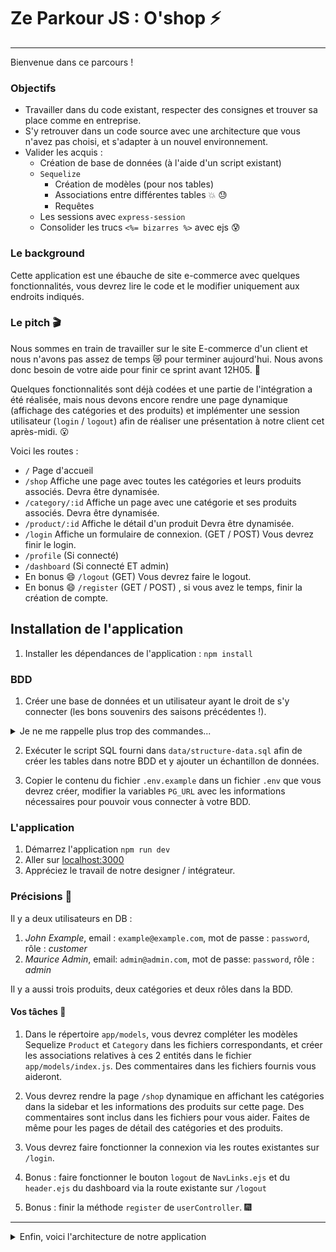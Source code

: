 # Ze Parkour JS : O'shop :zap:

---

Bienvenue dans ce parcours !

### Objectifs

-   Travailler dans du code existant, respecter des consignes et trouver sa place comme en entreprise.
-   S'y retrouver dans un code source avec une architecture que vous n'avez pas choisi, et s'adapter à un nouvel environnement.
-   Valider les acquis :
    -   Création de base de données (à l'aide d'un script existant)
    -   `Sequelize`
        -   Création de modèles (pour nos tables)
        -   Associations entre différentes tables :boom: :sweat:
        -   Requêtes 
    -   Les sessions avec `express-session`
    -   Consolider les trucs `<%= bizarres %>` avec ejs :cold_sweat:

### Le background

Cette application est une ébauche de site e-commerce avec quelques fonctionnalités, vous devrez lire le code et le modifier uniquement aux endroits indiqués.

### Le pitch :clapper:

Nous sommes en train de travailler sur le site E-commerce d'un client et nous n'avons pas assez de temps :crying_cat_face: pour terminer aujourd'hui. Nous avons donc besoin de votre aide pour finir ce sprint avant 12H05. :muscle:

Quelques fonctionnalités sont déjà codées et une partie de l'intégration a été réalisée, mais nous devons encore rendre une page dynamique (affichage des catégories et des produits) et implémenter une session utilisateur (`login` / `logout`) afin de réaliser une présentation à notre client cet après-midi. :open_mouth:

Voici les routes :

-   `/` Page d'accueil
-   `/shop` Affiche une page avec toutes les catégories et leurs produits associés. Devra être dynamisée.
-   `/category/:id` Affiche un page avec une catégorie et ses produits associés. Devra être dynamisée.
-   `/product/:id` Affiche le détail d'un produit Devra être dynamisée.
-   `/login` Affiche un formulaire de connexion. (GET / POST) Vous devrez finir le login.
-   `/profile` (Si connecté)
-   `/dashboard` (Si connecté ET admin)
-   En bonus :smile: `/logout` (GET) Vous devrez faire le logout.
-   En bonus :smile: `/register` (GET / POST) , si vous avez le temps, finir la création de compte.

## Installation de l'application

1.  Installer les dépendances de l'application : `npm install`

### BDD

1.  Créer une base de données et un utilisateur ayant le droit de s'y connecter (les bons souvenirs des saisons précédentes !).

<details>
<summary>Je ne me rappelle plus trop des commandes...</summary>
    Un petit tour sur la fiche recap ? https://kourou.oclock.io/ressources/objectifs/creer-une-nouvelle-base-de-donnee-sur-postgresql/
</details>

2. Exécuter le script SQL fourni dans `data/structure-data.sql` afin de créer les tables dans notre BDD et y ajouter un échantillon de données.

2.  Copier le contenu du fichier `.env.example` dans un fichier `.env` que vous devrez créer, modifier la variables `PG_URL` avec les informations nécessaires pour pouvoir vous connecter à votre BDD.

### L'application

1. Démarrez l'application `npm run dev`
2. Aller sur [localhost:3000](http://localhost:3000)
3. Appréciez le travail de notre designer / intégrateur.

### Précisions :straight_ruler:

Il y a deux utilisateurs en DB :

1. _John Example_, email : `example@example.com`, mot de passe : `password`, rôle : _customer_
2. _Maurice Admin_, email: `admin@admin.com`, mot de passe: `password`, rôle : _admin_

Il y a aussi trois produits, deux catégories et deux rôles dans la BDD.

#### Vos tâches :construction_worker:

1. Dans le répertoire `app/models`, vous devrez compléter les modèles Sequelize `Product` et `Category` dans les fichiers correspondants, et créer les associations relatives à ces 2 entités dans le fichier `app/models/index.js`. Des commentaires dans les fichiers fournis vous aideront.

2. Vous devrez rendre la page `/shop` dynamique en affichant les catégories dans la sidebar et les informations des produits sur cette page. Des commentaires sont inclus dans les fichiers pour vous aider. Faites de même pour les pages de détail des catégories et des produits.

3. Vous devrez faire fonctionner la connexion via les routes existantes sur `/login`.

4. Bonus : faire fonctionner le bouton `logout` de `NavLinks.ejs` et du `header.ejs` du dashboard via la route existante sur `/logout`

5. Bonus : finir la méthode `register` de `userController`. :fireworks:

---

<details>
<summary>Enfin, voici l'architecture de notre application</summary>


```bash
.
├── README.md
├── app
│   ├── controllers
│   │   ├── adminController.js
│   │   ├── cartController.js
│   │   ├── catalogController.js
│   │   ├── sessionController.js
│   │   └── userController.js
│   ├── database.js
│   ├── models
│   │   ├── Category.js
│   │   ├── Product.js
│   │   ├── Role.js
│   │   ├── User.js
│   │   └── index.js
│   ├── routers.js
│   └── views
│       ├── 401.ejs
│       ├── admin.ejs
│       ├── cart.ejs
│       ├── category.ejs
│       ├── dashboard
│       │   ├── dashboard.ejs
│       │   └── partials
│       │       ├── head.ejs
│       │       ├── header.ejs
│       │       ├── quickActions.ejs
│       │       └── sidebar.ejs
│       ├── error.ejs
│       ├── index.ejs
│       ├── login.ejs
│       ├── partials
│       │   ├── foot.ejs
│       │   ├── head.ejs
│       │   ├── header.ejs
│       │   ├── nav.ejs
│       │   └── navlinks.ejs
│       ├── product.ejs
│       ├── register.ejs
│       └── shop.ejs
├── assets
│   ├── css
│   │   ├── app.css
│   │   └── dashboard.css
│   ├── favicon.ico
│   └── img
│       ├── 404.gif
│       ├── blog1.png
│       ├── blog2.png
│       ├── blog3.png
│       ├── kenshiro.jpg
│       ├── macbook-pro-laravel.png
│       ├── macbook-pro.png
│       └── triangles.svg
├── data
│   └── structure-data.sql
├── index.js
├── middlewares
│   ├── auth.js
│   ├── cartCalculations.js
│   ├── errorHandlers.js
│   ├── initCart.js
│   ├── isAdmin.js
│   └── loadUserToLocals.js
├── package-lock.json
├── package.json
└── utils
    └── helpers.js
```


</details>

